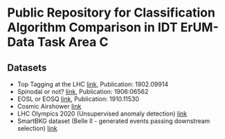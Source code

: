 # Public Repository for Classification Algorithm Comparison in IDT ErUM-Data Task Area C

## Datasets

   * Top Tagging at the LHC [link](https://docs.google.com/document/d/1Hcuc6LBxZNX16zjEGeq16DAzspkDC4nDTyjMp1bWHRo/edit?usp=sharing), Publication: 1902.09914
   * Spinodal or not? [link](https://vfs.fias.science/d/fa35025bf2/?p=/Example-Datasets-classification/Spinodal-or-not), Publication: 1906:06562
   * EOSL or EOSQ [link](https://vfs.fias.science/d/fa35025bf2/?p=/Example-Datasets-classification/EOSL-or-EOSQ), Publication: 1910.11530
   * Cosmic Airshower [link](https://desycloud.desy.de/index.php/s/QZ5kJGdKcPryaaf)
   * LHC Olympics 2020 (Unsupervised anomaly detection) [link](https://lhco2020.github.io/homepage/)
   * SmartBKG dataset (Belle II - generated events passing downstream selection) [link](https://github.com/kahn-jms/belle-selective-mc-dataset
)

